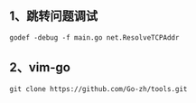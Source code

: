 ## 1、跳转问题调试

```
godef -debug -f main.go net.ResolveTCPAddr
```

## 2、vim-go

```
git clone https://github.com/Go-zh/tools.git
```
